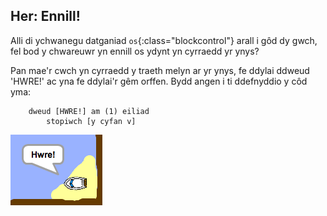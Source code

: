 ## Her: Ennill! 
Alli di ychwanegu datganiad `os`{:class="blockcontrol"} arall i gôd dy gwch, fel bod y chwareuwr yn ennill os ydynt yn cyrraedd yr ynys?

Pan mae'r cwch yn cyrraedd y traeth melyn ar yr ynys, fe ddylai ddweud 'HWRE!' ac yna fe ddylai'r gêm orffen.  Bydd angen i ti ddefnyddio y côd yma:

```blocks
	dweud [HWRE!] am (1) eiliad
		stopiwch [y cyfan v]

```

![screenshot](images/boat-win.png)


